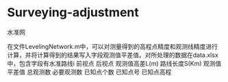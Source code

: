 # Surveying-adjustment
水准网

在文件LevelingNetwork.m中，可以对测量得到的高程点精度和观测线精度进行计算，并将计算得到的结果写入字段观测值平差值。对所处理的数据在data.xlsx中，包含字段有水准路线i	 前视点	后视点	观测值高差L(m)	路线长度S(Km)	观测值平差值	总观测数	必要观测数	已知点个数	已知点号	已知点高程
